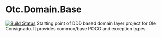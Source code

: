 # Otc.Domain.Base
[![Build Status](https://travis-ci.org/OleConsignado/otc-domain-base.svg?branch=master)](https://travis-ci.org/OleConsignado/otc-domain-base)
Starting point of DDD based domain layer project for Ole Consignado. It provides common/base POCO and exception types.
